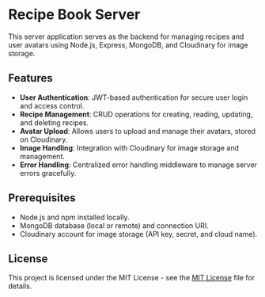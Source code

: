# Recipe Book Server

This server application serves as the backend for managing recipes and user avatars using Node.js, Express, MongoDB, and Cloudinary for image storage.

## Features

- **User Authentication**: JWT-based authentication for secure user login and access control.
- **Recipe Management**: CRUD operations for creating, reading, updating, and deleting recipes.
- **Avatar Upload**: Allows users to upload and manage their avatars, stored on Cloudinary.
- **Image Handling**: Integration with Cloudinary for image storage and management.
- **Error Handling**: Centralized error handling middleware to manage server errors gracefully.

## Prerequisites

- Node.js and npm installed locally.
- MongoDB database (local or remote) and connection URI.
- Cloudinary account for image storage (API key, secret, and cloud name).

## License

This project is licensed under the MIT License - see the [MIT License](https://github.com/justArale/recipe-book-server/blob/main/LICENSE) file for details.
